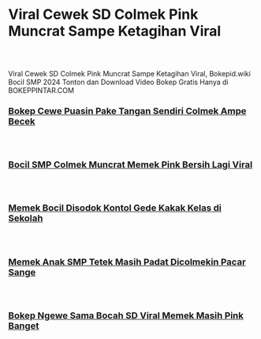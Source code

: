# Viral Cewek SD Colmek Pink Muncrat Sampe Ketagihan Viral
<div class="separator" style="clear: both;"><a href="https://alihkan2.blogspot.com/2024/10/bokep-abg-mainin-memek-santai-banget.html" style="display: block; padding: 1em 0; text-align: center; "><img alt="" border="0" data-original-height="464" data-original-width="819" src="https://blogger.googleusercontent.com/img/b/R29vZ2xl/AVvXsEhn7ygFNI9ZkFrAzHdhz_IUVqufirf4nPuO_2v4gY7movqK2_9YH-g3vzsD48myMcSO_MdxRsDwnqH87WtOb__L2OTP0h52nrg10RC_1-DLXzCCIJMLKIfCIttv7R0Jqrnc3EkAu6yvEYPq_STz1lg66aLYB_BQcGmn5j7-mkiVxP2hnGHgig9311HQhMM/s320/Viral+Cewek+SD+Colmek+Pink+Muncrat+Sampe+Ketagihan+Viral.webp"/></a></div>

Viral Cewek SD Colmek Pink Muncrat Sampe Ketagihan Viral, Bokepid.wiki Bocil SMP 2024 Tonton dan Download Video Bokep Gratis Hanya di BOKEPPINTAR.COM
<br />

<!--No 1    Video Bokep Indonesia-->

<h3 style="text-align: left;">
  <a href="https://alihkan2.blogspot.com/2024/10/abg-sma-ngocok-memek-pink-lagi-sange.html" target="_blank"><span style="font-size: large;">
<b>Bokep Cewe Puasin Pake Tangan Sendiri Colmek Ampe Becek</b></span></a>
</h3>

<div class="separator" style="clear: both;"><a href="https://alihkan2.blogspot.com/2024/10/abg-sma-ngocok-memek-pink-lagi-sange.html" style="display: block; padding: 1em 0; text-align: center; "><img alt="" border="0" data-original-height="464" data-original-width="819" src="https://blogger.googleusercontent.com/img/b/R29vZ2xl/AVvXsEjYNBb3ELbTtv2pQ8tCnp3Ir44LSlPZ0gfvCXNDeNbxRn5clYVHjxUDvn7riqh20QR4MjL792pojclvUA6VLl2fJRB3hNgBgTFtJ-XHnIwoGfBERnDGFaSALTjkztwn6uyI3njaKCPN9TxP9frqNxcRFn1zgsgT3LggAX1TyoKPFDdY1WT6NMkzju_w3z4/s320/ABG+SMA+Ngocok+Memek+Pink+Lagi+Sange+Berat+Sendirian.jpg"/></a></div>



<!--No 2    Video Bokep Indonesia-->

<h3 style="text-align: left;">
  <a href="https://alihkan2.blogspot.com/2024/10/bokep-viral-cantik-anak-smp-2024-sange.html" target="_blank"><span style="font-size: large;">
<b>Bocil SMP Colmek Muncrat Memek Pink Bersih Lagi Viral</b></span></a>
</h3>

<div class="separator" style="clear: both;"><a href="https://alihkan2.blogspot.com/2024/10/bokep-viral-cantik-anak-smp-2024-sange.html" style="display: block; padding: 1em 0; text-align: center; "><img alt="" border="0" data-original-height="464" data-original-width="819" src="https://blogger.googleusercontent.com/img/b/R29vZ2xl/AVvXsEiTR_X5oFy_gHknzvc0vkffK7gMxo0sBX2H8B7LU-4wdRh5kE9uktemfAHnBvoqqe8kzPg7LeP55yctv7KZ8-1LYLXiLnXAAcsnHiqiTAFaEfon_zpENWvm9fA4zOzVYzvJUb1bfZBcYuVRV8EJNft5oT8pt0JKfthgYnecIzu-djVtWI1GxXIUvS-gF08/s320/Bokep-Indo-ABG-Toge-Colmek-Kangen-Pengen-Dientot.webp"/></a></div>


<!--No 3    Video Bokep Indonesia-->

<h3 style="text-align: left;">
  <a href="https://alihkan2.blogspot.com/2024/10/bokep-memek-tembem-bocil-viral-colmek.html" target="_blank"><span style="font-size: large;">
<b>Memek Bocil Disodok Kontol Gede Kakak Kelas di Sekolah</b></span></a>
</h3>   
   
<div class="separator" style="clear: both;"><a href="https://alihkan2.blogspot.com/2024/10/ngentot-memek-kecil-pink-mulus-pacar.html" style="display: block; padding: 1em 0; text-align: center; "><img alt="" border="0" data-original-height="464" data-original-width="819" src="https://blogger.googleusercontent.com/img/b/R29vZ2xl/AVvXsEhbZIy1LAwWsW7pPTE4HtwGOPICtwQXmwioFYOpKZJcAmTIxrLOSyvpcn1GUQMOar-b8PqyCmDDP5s1-WQmZijyRGhrUNOvF-CZcd_nK7V4VrXU9zCG883_i61etXSSWGiKIcl8tBSuRMjJGhnYZKs0fn3-xuAiDK9jmP0Lt7bKc8gJAln9T_O2RG9AZc0/s320/Memek+Bocil+Disodok+Kontol+Gede+Kakak+Kelas+di+Sekolah.webp"/></a></div>



<!--No 4    Video Bokep Indonesia-->
 
<h3 style="text-align: left;">
  <a href="https://alihkan2.blogspot.com/2024/10/bokep-zahra-seafood-colmek-5-jari-sampe.html" target="_blank"><span style="font-size: large;">
<b>Memek Anak SMP Tetek Masih Padat Dicolmekin Pacar Sange</b></span></a>
</h3>

<div class="separator" style="clear: both;"><a href="https://alihkan2.blogspot.com/2024/10/bokep-zahra-seafood-colmek-5-jari-sampe.html" style="display: block; padding: 1em 0; text-align: center; "><img alt="" border="0" data-original-height="464" data-original-width="819" src="https://blogger.googleusercontent.com/img/b/R29vZ2xl/AVvXsEiL-jB218WHSnV08xlJh7xEg5mlTks1f5qe7arHVOkaAGGE4gW0D-bbgEfeayzA2dR6-BsDvx6wpmpcxv22Sgey3VgSep8YOw2VE2_0jsuWs8phCnAnvAN7gYZSx56_CaYyZfBUHoAQgEYjr2J_JVV_xveBSSQldVXrVSj6SiCMUaxlPQ0GAs00eakt8yQ/s320/Memek+Anak+SMP+Tetek+Masih+Padat+Dicolmekin+Pacar+Sange.webp"/></a></div>



<!--No 5    Video Bokep Indonesia-->

<h3 style="text-align: left;">
  <a href="https://alihkan2.blogspot.com/2024/10/bokep-indo-abg-belajar-ngentot-dikamar.html" target="_blank"><span style="font-size: large;">
<b>Bokep Ngewe Sama Bocah SD Viral Memek Masih Pink Banget</b></span></a>
</h3>

<div class="separator" style="clear: both;"><a href="https://alihkan2.blogspot.com/2024/10/bokep-indo-abg-belajar-ngentot-dikamar.html" style="display: block; padding: 1em 0; text-align: center; "><img alt="" border="0" data-original-height="464" data-original-width="819" src="https://blogger.googleusercontent.com/img/b/R29vZ2xl/AVvXsEgJ6YKSkdc9VfU3r5_v7kzi7v_lTn37ng8g5u63k0Cqxpg5A0yuhWIm3xNaulkpkQjlBpDFjoEa4eJvxfm0MzHUHRM9INDGRNoefDcxDFiqJs_kGznjPw1eKRWoLPUPtUmzNErSu55wIYx7UNaCS7W_kYWrBQyhWp8FwwSibL9Yw85TSyblt7fzzelPZdA/s320/Bokep+Indo+ABG+Belajar+Ngentot+Dikamar+Kosan+Viral.webp"/></a></div>



